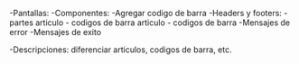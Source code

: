 -Pantallas: 
    -Componentes:
        -Agregar codigo de barra
    -Headers y footers:
        - partes articulo
        - codigos de barra articulo
        - codigos de barra
    -Mensajes de error
    -Mensajes de exito

-Descripciones: diferenciar articulos, codigos de barra, etc.